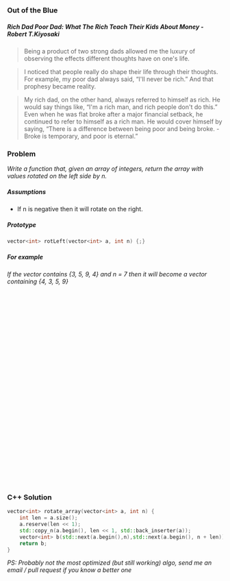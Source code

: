 ### Out of the Blue

##### Rich Dad Poor Dad: What The Rich Teach Their Kids About Money - Robert T.Kiyosaki
> Being a product of two strong dads allowed me the luxury of observing the effects different thoughts have on one's life.  

> I noticed that people really do shape their life through their thoughts. For example, my poor dad always said, “I'll never be rich.” And that prophesy became reality.  

> My rich dad, on the other hand, always referred to himself as rich. He would say things like, “I'm a rich man, and rich people don't do this.” Even when he was flat broke after a major financial setback, he continued to refer to himself as a rich man. He would cover himself by saying, “There is a difference between being poor and being broke. -Broke is temporary, and poor is eternal.”

### Problem

*Write a function that, given an array of integers, return the array with values rotated on the left side by n.*

##### Assumptions

* If n is negative then it will rotate on the right.

##### Prototype
```c++
vector<int> rotLeft(vector<int> a, int n) {;}
```

##### For example
*If the vector contains {3, 5, 9, 4} and n = 7 then it will become a vector containing {4, 3, 5, 9}*

<pre>




























</pre>

### C++ Solution
```c++
vector<int> rotate_array(vector<int> a, int n) {
    int len = a.size();
    a.reserve(len << 1);
    std::copy_n(a.begin(), len << 1, std::back_inserter(a));
    vector<int> b(std::next(a.begin(),n),std::next(a.begin(), n + len));
    return b;
}
```

*PS: Probably not the most optimized (but still working) algo, send me an email / pull request if you know a better one*

